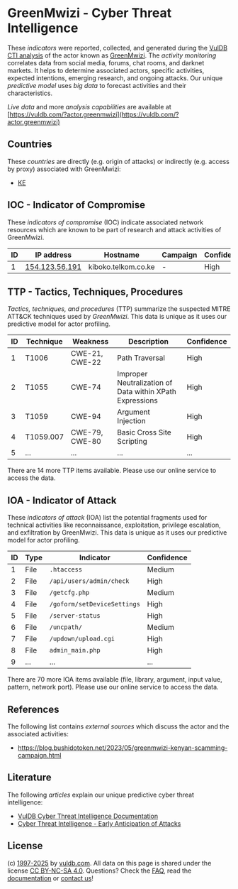 # GreenMwizi - Cyber Threat Intelligence

These _indicators_ were reported, collected, and generated during the [VulDB CTI analysis](https://vuldb.com/?kb.cti) of the actor known as [GreenMwizi](https://vuldb.com/?actor.greenmwizi). The _activity monitoring_ correlates data from social media, forums, chat rooms, and darknet markets. It helps to determine associated actors, specific activities, expected intentions, emerging research, and ongoing attacks. Our unique _predictive model_ uses _big data_ to forecast activities and their characteristics.

_Live data_ and more _analysis capabilities_ are available at [https://vuldb.com/?actor.greenmwizi](https://vuldb.com/?actor.greenmwizi)

## Countries

These _countries_ are directly (e.g. origin of attacks) or indirectly (e.g. access by proxy) associated with GreenMwizi:

* [KE](https://vuldb.com/?country.ke)

## IOC - Indicator of Compromise

These _indicators of compromise_ (IOC) indicate associated network resources which are known to be part of research and attack activities of GreenMwizi.

ID | IP address | Hostname | Campaign | Confidence
-- | ---------- | -------- | -------- | ----------
1 | [154.123.56.191](https://vuldb.com/?ip.154.123.56.191) | kiboko.telkom.co.ke | - | High

## TTP - Tactics, Techniques, Procedures

_Tactics, techniques, and procedures_ (TTP) summarize the suspected MITRE ATT&CK techniques used by _GreenMwizi_. This data is unique as it uses our predictive model for actor profiling.

ID | Technique | Weakness | Description | Confidence
-- | --------- | -------- | ----------- | ----------
1 | T1006 | CWE-21, CWE-22 | Path Traversal | High
2 | T1055 | CWE-74 | Improper Neutralization of Data within XPath Expressions | High
3 | T1059 | CWE-94 | Argument Injection | High
4 | T1059.007 | CWE-79, CWE-80 | Basic Cross Site Scripting | High
5 | ... | ... | ... | ...

There are 14 more TTP items available. Please use our online service to access the data.

## IOA - Indicator of Attack

These _indicators of attack_ (IOA) list the potential fragments used for technical activities like reconnaissance, exploitation, privilege escalation, and exfiltration by GreenMwizi. This data is unique as it uses our predictive model for actor profiling.

ID | Type | Indicator | Confidence
-- | ---- | --------- | ----------
1 | File | `.htaccess` | Medium
2 | File | `/api/users/admin/check` | High
3 | File | `/getcfg.php` | Medium
4 | File | `/goform/setDeviceSettings` | High
5 | File | `/server-status` | High
6 | File | `/uncpath/` | Medium
7 | File | `/updown/upload.cgi` | High
8 | File | `admin_main.php` | High
9 | ... | ... | ...

There are 70 more IOA items available (file, library, argument, input value, pattern, network port). Please use our online service to access the data.

## References

The following list contains _external sources_ which discuss the actor and the associated activities:

* https://blog.bushidotoken.net/2023/05/greenmwizi-kenyan-scamming-campaign.html

## Literature

The following _articles_ explain our unique predictive cyber threat intelligence:

* [VulDB Cyber Threat Intelligence Documentation](https://vuldb.com/?kb.cti)
* [Cyber Threat Intelligence - Early Anticipation of Attacks](https://www.scip.ch/en/?labs.20201022)

## License

(c) [1997-2025](https://vuldb.com/?kb.changelog) by [vuldb.com](https://vuldb.com/?kb.about). All data on this page is shared under the license [CC BY-NC-SA 4.0](https://creativecommons.org/licenses/by-nc-sa/4.0/). Questions? Check the [FAQ](https://vuldb.com/?kb.faq), read the [documentation](https://vuldb.com/?kb) or [contact us](https://vuldb.com/?contact)!
